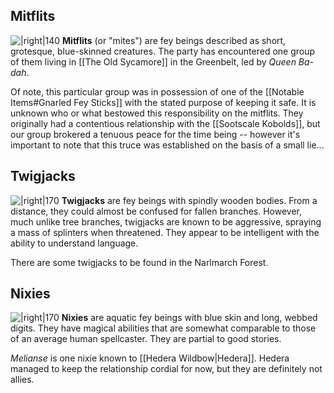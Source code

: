 ## Mitflits
![|right|140](https://2e.aonprd.com/Images/Monsters/Gremlin_Mitflit.png) **Mitflits** (or "mites") are fey beings described as short, grotesque, blue-skinned creatures. The party has encountered one group of them living in [[The Old Sycamore]] in the Greenbelt, led by *Queen Ba-dah*.

Of note, this particular group was in possession of one of the [[Notable Items#Gnarled Fey Sticks]] with the stated purpose of keeping it safe. It is unknown who or what bestowed this responsibility on the mitflits. They originally had a contentious relationship with the [[Sootscale Kobolds]], but our group brokered a tenuous peace for the time being -- however it's important to note that this truce was established on the basis of a small lie...

## Twigjacks
![|right|170](https://images.demiplane.com/compendium/pathfinder-2e/wardens-of-the-wildwood-pactbreaker/W5sdeUoUC5MGEA4d/03-16-PZO90201%20TWIGJACK%20BRAMBLE.png?width=400?format=webp&width=3840) **Twigjacks** are fey beings with spindly wooden bodies. From a distance, they could almost be confused for fallen branches. However, much unlike tree branches, twigjacks are known to be aggressive, spraying a mass of splinters when threatened. They appear to be intelligent with the ability to understand language.

There are some twigjacks to be found in the Narlmarch Forest.

## Nixies
![|right|170](https://2e.aonprd.com/Images/Monsters/Nixie.png) **Nixies** are aquatic fey beings with blue skin and long, webbed digits. They have magical abilities that are somewhat comparable to those of an average human spellcaster. They are partial to good stories.

*Melianse* is one nixie known to [[Hedera Wildbow|Hedera]]. Hedera managed to keep the relationship cordial for now, but they are definitely not allies.
